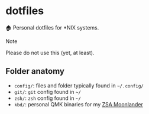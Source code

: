 # dotfiles

🏠 Personal dotfiles for *NIX systems.

> [!NOTE]
> Please do not use this (yet, at least).

## Folder anatomy

- `config/`: files and folder typically found in `~/.config/`
- `git/`: `git` config found in `~/`
- `zsh/`: `zsh` config found in `~/`
- `kbd/`: personal QMK binaries for my [ZSA Moonlander](https://www.zsa.io/moonlander/)
